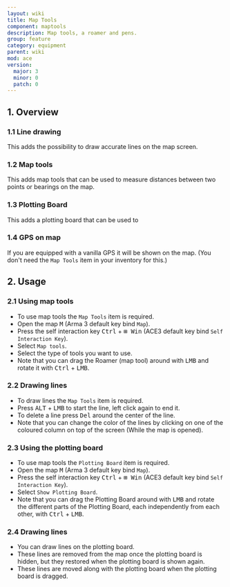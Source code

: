 ```yaml
---
layout: wiki
title: Map Tools
component: maptools
description: Map tools, a roamer and pens.
group: feature
category: equipment
parent: wiki
mod: ace
version:
  major: 3
  minor: 0
  patch: 0
---
```


## 1. Overview

### 1.1 Line drawing
This adds the possibility to draw accurate lines on the map screen.

### 1.2 Map tools
This adds map tools that can be used to measure distances between two points or bearings on the map.

### 1.3 Plotting Board
This adds a plotting board that can be used to 

### 1.4 GPS on map
If you are equipped with a vanilla GPS it will be shown on the map. (You don't need the `Map Tools` item in your inventory for this.)

## 2. Usage

### 2.1 Using map tools
- To use map tools the `Map Tools` item is required.
- Open the map <kbd>M</kbd> (Arma 3 default key bind `Map`).
- Press the self interaction key <kbd>Ctrl</kbd> + <kbd>⊞&nbsp;Win</kbd> (ACE3 default key bind `Self Interaction Key`).
- Select `Map tools`.
- Select the type of tools you want to use.
- Note that you can drag the Roamer (map tool) around with <kbd>LMB</kbd> and rotate it with <kbd>Ctrl</kbd> + <kbd>LMB</kbd>.

### 2.2 Drawing lines
- To draw lines the `Map Tools` item is required.
- Press <kbd>ALT</kbd> + <kbd>LMB</kbd> to start the line, left click again to end it.
- To delete a line press <kbd>Del</kbd> around the center of the line.
- Note that you can change the color of the lines by clicking on one of the coloured column on top of the screen (While the map is opened).

### 2.3 Using the plotting board
- To use map tools the `Plotting Board` item is required.
- Open the map <kbd>M</kbd> (Arma 3 default key bind `Map`).
- Press the self interaction key <kbd>Ctrl</kbd> + <kbd>⊞&nbsp;Win</kbd> (ACE3 default key bind `Self Interaction Key`).
- Select `Show Plotting Board`.
- Note that you can drag the Plotting Board around with <kbd>LMB</kbd> and rotate the different parts of the Plotting Board, each independently from each other, with <kbd>Ctrl</kbd> + <kbd>LMB</kbd>.

### 2.4 Drawing lines
- You can draw lines on the plotting board.
- These lines are removed from the map once the plotting board is hidden, but they restored when the plotting board is shown again.
- These lines are moved along with the plotting board when the plotting board is dragged.
